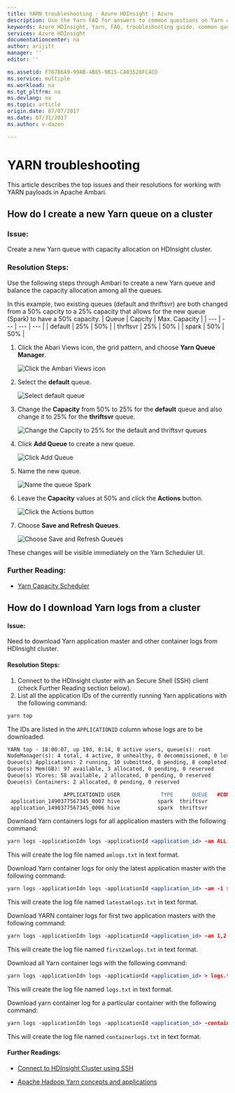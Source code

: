 ```yaml
---
title: YARN troubleshooting - Azure HDInsight | Azure
description: Use the Yarn FAQ for answers to common questions on Yarn on Azure HDInsight platform.
keywords: Azure HDInsight, Yarn, FAQ, troubleshooting guide, common questions
services: Azure HDInsight
documentationcenter: na
author: arijitt
manager: ''
editor: ''

ms.assetid: F76786A9-99AB-4B85-9B15-CA03528FC4CD
ms.service: multiple
ms.workload: na
ms.tgt_pltfrm: na
ms.devlang: na
ms.topic: article
origin.date: 07/07/2017
ms.date: 07/31/2017
ms.author: v-dazen

---
```


# YARN troubleshooting

This article describes the top issues and their resolutions for working with YARN payloads in Apache Ambari.

## How do I create a new Yarn queue on a cluster

### Issue:

Create a new Yarn queue with capacity allocation on HDInsight cluster.  

### Resolution Steps: 

Use the following steps through Ambari to create a new Yarn queue and balance the capacity allocation among all the queues. 

In this example, two existing queues (default and thriftsvr) are both changed from a 50% capcity to a 25% capacity that allows for the new queue (Spark) to have a 50% capacity.
| Queue | Capcity | Max. Capacity |
| --- | --- | --- | --- |
| default | 25% | 50% |
| thrftsvr | 25% | 50% |
| spark | 50% | 50% |
1. Click the Abari Views icon, the grid pattern, and choose **Yarn Queue Manager**.

    ![Click the Ambari Views icon](media/hdinsight-troubleshoot-yarn/create-queue-1.png)
1. Select the **default** queue.

    ![Select default queue](media/hdinsight-troubleshoot-yarn/create-queue-2.png)
1. Change the **Capacity** from 50% to 25% for the **default** queue and also change it to 25% for the **thriftsvr** queue.

    ![Change the Capcity to 25% for the default and thriftsvr queues](media/hdinsight-troubleshoot-yarn/create-queue-3.png)
1. Click **Add Queue** to create a new queue.

    ![Click Add Queue](media/hdinsight-troubleshoot-yarn/create-queue-4.png)
1. Name the new queue.

    ![Name the queue Spark](media/hdinsight-troubleshoot-yarn/create-queue-5.png)  
1. Leave the **Capacity** values at 50% and click the **Actions** button.

    ![Click the Actions button](media/hdinsight-troubleshoot-yarn/create-queue-6.png)  
1. Choose **Save and Refresh Queues**.

    ![Choose Save and Refresh Queues](media/hdinsight-troubleshoot-yarn/create-queue-7.png)  

These changes will be visible immediately on the Yarn Scheduler UI.

### Further Reading:

- [Yarn Capacity Scheduler](https://hadoop.apache.org/docs/r2.7.2/hadoop-yarn/hadoop-yarn-site/CapacityScheduler.html)

## How do I download Yarn logs from a cluster

#### Issue:

Need to download Yarn application master and other container logs from HDInsight cluster.  

#### Resolution Steps: 

1. Connect to the HDInsight cluster with an Secure Shell (SSH) client (check Further Reading section below).
1. List all the application IDs of the currently running Yarn applications with the following command:

```apache
yarn top
```
The IDs are listed in the `APPLICATIONID` column whose logs are to be downloaded.

```apache
YARN top - 18:00:07, up 19d, 0:14, 0 active users, queue(s): root
NodeManager(s): 4 total, 4 active, 0 unhealthy, 0 decommissioned, 0 lost, 0 rebooted
Queue(s) Applications: 2 running, 10 submitted, 0 pending, 8 completed, 0 killed, 0 failed
Queue(s) Mem(GB): 97 available, 3 allocated, 0 pending, 0 reserved
Queue(s) VCores: 58 available, 2 allocated, 0 pending, 0 reserved
Queue(s) Containers: 2 allocated, 0 pending, 0 reserved

                  APPLICATIONID USER             TYPE      QUEUE   #CONT  #RCONT  VCORES RVCORES     MEM    RMEM  VCORESECS    MEMSECS %PROGR       TIME NAME
 application_1490377567345_0007 hive            spark  thriftsvr       1       0       1       0      1G      0G    1628407    2442611  10.00   18:20:20 Thrift JDBC/ODBC Server
 application_1490377567345_0006 hive            spark  thriftsvr       1       0       1       0      1G      0G    1628430    2442645  10.00   18:20:20 Thrift JDBC/ODBC Server
```

Download Yarn containers logs for all application masters with the following command:

```apache
yarn logs -applicationIdn logs -applicationId <application_id> -am ALL > amlogs.txt
```

This will create the log file named `amlogs.txt` in text format. 

Download Yarn container logs for only the latest application master with the following command:

```apache
yarn logs -applicationIdn logs -applicationId <application_id> -am -1 > latestamlogs.txt
```

This will create the log file named `latestamlogs.txt` in text format. 

Download YARN container logs for first two application masters with the following command:

```apache
yarn logs -applicationIdn logs -applicationId <application_id> -am 1,2 > first2amlogs.txt 
```

This will create the log file named `first2amlogs.txt` in text format. 

Download all Yarn container logs with the following command:

```apache
yarn logs -applicationIdn logs -applicationId <application_id> > logs.txt
```

This will create the log file named `logs.txt` in text format. 

Download yarn container log for a particular container with the following command:

```apache
yarn logs -applicationIdn logs -applicationId <application_id> -containerId <container_id> > containerlogs.txt 
```

This will create the log file named `containerlogs.txt` in text format.

#### Further Readings:

- [Connect to HDInsight Cluster using SSH](/hdinsight/hdinsight-hadoop-linux-use-ssh-unix)

- [Apache Hadoop Yarn concepts and applications](https://hortonworks.com/blog/apache-hadoop-yarn-concepts-and-applications/)